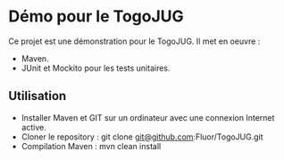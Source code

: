 Démo pour le TogoJUG
====================

Ce projet est une démonstration pour le TogoJUG.
Il met en oeuvre :
* Maven.
* JUnit et Mockito pour les tests unitaires.

Utilisation
-----------

* Installer Maven et GIT sur un ordinateur avec une connexion Internet active.
* Cloner le repository : git clone git@github.com:Fluor/TogoJUG.git
* Compilation Maven : mvn clean install
